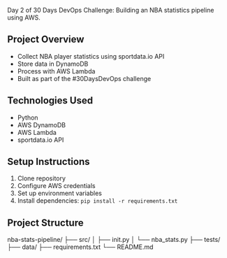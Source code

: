 Day 2 of 30 Days DevOps Challenge: Building an NBA statistics pipeline using AWS.

## Project Overview
- Collect NBA player statistics using sportdata.io API
- Store data in DynamoDB
- Process with AWS Lambda
- Built as part of the #30DaysDevOps challenge

## Technologies Used
- Python
- AWS DynamoDB
- AWS Lambda
- sportdata.io API

## Setup Instructions
1. Clone repository
2. Configure AWS credentials
3. Set up environment variables
4. Install dependencies: `pip install -r requirements.txt`

## Project Structure
nba-stats-pipeline/
├── src/
│   ├── init.py
│   └── nba_stats.py
├── tests/
├── data/
├── requirements.txt
└── README.md 
